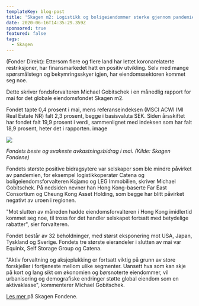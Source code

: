 ```yaml
---
templateKey: blog-post
title: 'Skagen m2: Logistikk og boligeiendommer sterke gjennom pandemien'
date: 2020-06-16T14:35:29.359Z
sponsored: true
featured: false
tags:
  - Skagen
---
```

(Fonder Direkt): Ettersom flere og flere land har lettet koronarelaterte restriksjoner, har finansmarkedet hatt en positiv utvikling. Selv med mange spørsmålstegn og bekymringsskyer igjen, har eiendomssektoren kommet seg noe.



Dette skriver fondsforvalteren Michael Gobitschek i en månedlig rapport for mai for det globale eiendomsfondet Skagen m2.



Fondet tapte 0,4 prosent i mai, mens referanseindeksen (MSCI ACWI IMI Real Estate NR) falt 2,3 prosent, begge i basisvaluta SEK. Siden årsskiftet har fondet falt 19,9 prosent i verdi, sammenlignet med indeksen som har falt 18,9 prosent, heter det i rapporten. image



![](/img/m2.png)

_Fondets beste og svakeste avkastningsbidrag i mai. (Kilde: Skagen Fondene)_



Fondets største positive bidragsytere var selskaper som ble mindre påvirket av pandemien, for eksempel logistikkoperatør Catena og boligeiendomsforvalteren Kojamo og LEG Immobilien, skriver Michael Gobitschek. På nedsiden nevner han Hong Kong-baserte Far East Consortium og Cheung Kong Asset Holding, som begge har blitt påvirket negativt av uroen i regionen.



"Mot slutten av måneden hadde eiendomsforvalteren i Hong Kong imidlertid kommet seg noe, til tross for det handler selskapet fortsatt med betydelige rabatter", sier forvalteren.



Fondet består av 32 beholdninger, med størst eksponering mot USA, Japan, Tyskland og Sverige. Fondets tre største eierandeler i slutten av mai var Equinix, Self Storage Group og Catena.



"Aktiv forvaltning og aksjeplukking er fortsatt viktig på grunn av store forskjeller i fortjeneste mellom ulike segmenter. Uansett hva som kan skje på kort og lang sikt om økonomien og børsnoterte eiendommer, vil urbanisering og demografiske endringer støtte global eiendom som en aktivaklasse", kommenterer Michael Gobitschek.



[Les mer ](https://www.skagenfondene.no/)på Skagen Fondene.
